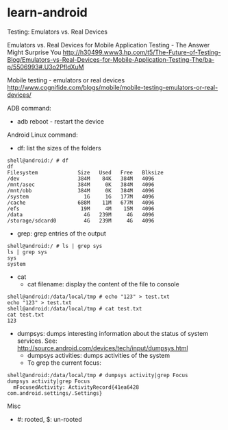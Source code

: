 learn-android
=============

Testing: Emulators vs. Real Devices

Emulators vs. Real Devices for Mobile Application Testing - The Answer Might Surprise You
http://h30499.www3.hp.com/t5/The-Future-of-Testing-Blog/Emulators-vs-Real-Devices-for-Mobile-Application-Testing-The/ba-p/5506993#.U3o2PfldXuM

Mobile testing - emulators or real devices
http://www.cognifide.com/blogs/mobile/mobile-testing-emulators-or-real-devices/


ADB command:

* adb reboot - restart the device



Android Linux command:

* df: list the sizes of the folders

```
shell@android:/ # df
df
Filesystem             Size   Used   Free   Blksize
/dev                   384M    84K   384M   4096
/mnt/asec              384M     0K   384M   4096
/mnt/obb               384M     0K   384M   4096
/system                  1G     1G   177M   4096
/cache                 688M    11M   677M   4096
/efs                    19M     4M    15M   4096
/data                    4G   239M     4G   4096
/storage/sdcard0         4G   239M     4G   4096
```

* grep: grep entries of the output
```
shell@android:/ # ls | grep sys
ls | grep sys
sys
system
```

+ cat
    - cat filename: display the content of the file to console
```
shell@android:/data/local/tmp # echo "123" > test.txt
echo "123" > test.txt
shell@android:/data/local/tmp # cat test.txt
cat test.txt
123
```

- dumpsys: dumps interesting information about the status of system services.
See: http://source.android.com/devices/tech/input/dumpsys.html
    - dumpsys activities: dumps activities of the system
    - To grep the current focus:
```
shell@android:/data/local/tmp # dumpsys activity|grep Focus
dumpsys activity|grep Focus
  mFocusedActivity: ActivityRecord{41ea6428 com.android.settings/.Settings}
```


Misc
* #: rooted, $: un-rooted


